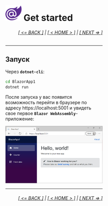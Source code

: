 <div style="width:60%; margin-left:20%;">

# <img src="./images/blazor_logo_transparent.png " width="50" /> Get started

<div style="text-align:right;">

###### [[ <= BACK ]](02.md) | [[ < HOME > ]](00.md) | [[ NEXT => ]](02.3.md)

</div>

---

## Запуск

Через **`dotnet-cli`**:

```cmd
cd BlazorApp1
dotnet run
```

После запуска у вас появится возможность перейти в браузере по адресу https://localhost:5001 и увидеть свое первое **`Blazor WebAssembly`**-приложение:

![](images/created.png)

---

<div style="text-align:right;">

###### [[ <= BACK ]](02.md) | [[ < HOME > ]](00.md) | [[ NEXT => ]](02.3.md)

</div>

</div>
